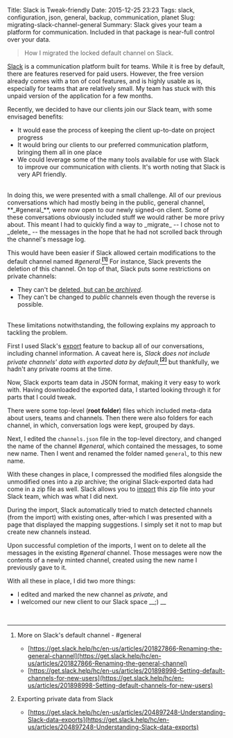 Title: Slack is Tweak-friendly
Date: 2015-12-25 23:23
Tags: slack, configuration, json, general, backup, communication, planet
Slug: migrating-slack-channel-general
Summary: Slack gives your team a platform for communication. Included in that package is near-full control over your data.




> How I migrated the locked default channel on Slack.

[Slack](http://slack.com) is a communication platform built for teams. While it is free by default, there are features reserved for paid users. However, the free version already comes with a ton of cool features, and is highly usable as is, especially for teams that are relatively small. My team has stuck with this unpaid version of the application for a few months.

Recently, we decided to have our clients join our Slack team, with some envisaged benefits:

* It would ease the process of keeping the client up-to-date on project progress
* It would bring our clients to our preferred communication platform, bringing them all in one place
* We could leverage some of the many tools available for use with Slack to improve our communication with clients. It's worth noting that Slack is very API friendly.

<br/>
In doing this, we were presented with a small challenge. All of our previous conversations which had mostly being in the public, general channel, **_#general_**, were now open to our newly signed-on client. Some of these conversations obviously included stuff we would rather be more privy about. This meant I had to quickly find a way to _migrate_ -- I chose not to _delete_ -- the messages in the hope that he had not scrolled back through the channel's message log.


This would have been easier if Slack allowed certain modifications to the default channel named _#general_.[<sup>__[1]__</sup>](#footnote) For instance, Slack prevents the deletion of this channel. On top of that, Slack puts some restrictions on private channels:

* They can't be [deleted, but can be _archived_](https://get.slack.help/hc/en-us/articles/213185307-Deleting-a-channel).
* They can't be changed to _public_ channels even though the reverse is possible.

<br/>
These limitations notwithstanding, the following explains my approach to tackling the problem.

First I used Slack's [export](https://get.slack.help/hc/en-us/articles/201658943-Exporting-your-team-s-Slack-history) feature to backup all of our conversations, including channel information. A caveat here is, _Slack does not include private channels' data with exported data by default,_[<sup>__[2]__</sup>](#footnote) but thankfully, we hadn't any private rooms at the time.

Now, Slack exports team data in JSON format, making it very easy to work with. Having downloaded the exported data, I started looking through it for parts that I could tweak.

There were some top-level (__root folder__) files which included meta-data about users, teams and channels. Then there were also folders for each channel, in which, conversation logs were kept, grouped by days.

Next, I edited the `channels.json` file in the top-level directory, and changed the name of the channel _#general_, which contained the messages, to some new name. Then I went and renamed the folder named `general`, to this new name.

With these changes in place, I compressed the modified files alongside the unmodified ones into a _zip_ archive; the original Slack-exported data had come in a zip file as well. Slack allows you to [import](https://get.slack.help/hc/en-us/articles/201748703-Importing-message-history) this zip file into your Slack team, which was what I did next.

During the import, Slack automatically tried to match detected channels (from the import) with existing ones, after-which I was presented with a page that displayed the mapping suggestions. I simply set it not to map but create new channels instead.

Upon successful completion of the imports, I went on to delete all the messages in the existing _#general_ channel. Those messages were now the contents of a newly minted channel, created using the new name I previously gave to it.

With all these in place, I did two more things:

* I edited and marked the new channel as _private_, and
* I welcomed our new client to our Slack space __;) __


<br/>

<hr id="footnote"/>

1. More on Slack's default channel - #general
    * [https://get.slack.help/hc/en-us/articles/201827866-Renaming-the-general-channel](https://get.slack.help/hc/en-us/articles/201827866-Renaming-the-general-channel)
    * [https://get.slack.help/hc/en-us/articles/201898998-Setting-default-channels-for-new-users](https://get.slack.help/hc/en-us/articles/201898998-Setting-default-channels-for-new-users)

2. Exporting private data from Slack
    * [https://get.slack.help/hc/en-us/articles/204897248-Understanding-Slack-data-exports](https://get.slack.help/hc/en-us/articles/204897248-Understanding-Slack-data-exports)
